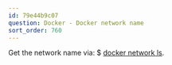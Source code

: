 ```yaml
---
id: 79e44b9c07
question: Docker - Docker network name
sort_order: 760
---
```


Get the network name via: $ [docker network ls](https://docs.docker.com/engine/reference/commandline/network_ls/).


